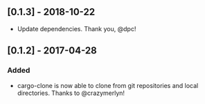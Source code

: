## [0.1.3] - 2018-10-22
- Update dependencies.
  Thank you, @dpc!

## [0.1.2] - 2017-04-28
### Added
- cargo-clone is now able to clone from git repositories and local directories.
  Thanks to @crazymerlyn!
